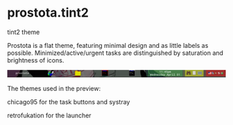 # prostota.tint2
tint2 theme

Prostota is a flat theme, featuring minimal design and as little labels as possible. 
Minimized/active/urgent tasks are distinguished by saturation and brightness of icons.

![alt text](https://raw.githubusercontent.com/stripedswan/prostota.tint2/master/scrot.png)

The themes used in the preview:

chicago95 for the task buttons and systray

retrofukation for the launcher
